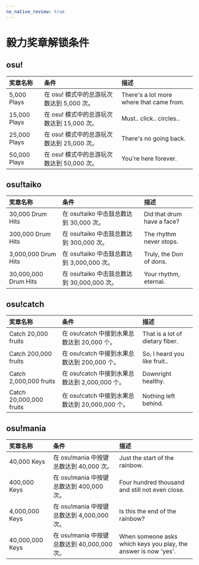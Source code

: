 ```yaml
---
no_native_review: true
---
```


# 毅力奖章解锁条件

## osu!

| 奖章名称 | 条件 | 描述 |
| :-- | :-- | :-- |
| 5,000 Plays | 在 osu! 模式中的总游玩次数达到 5,000 次。 | There's a lot more where that came from. |
| 15,000 Plays | 在 osu! 模式中的总游玩次数达到 15,000 次。 | Must.. click.. circles.. |
| 25,000 Plays | 在 osu! 模式中的总游玩次数达到 25,000 次。 | There's no going back. |
| 50,000 Plays | 在 osu! 模式中的总游玩次数达到 50,000 次。 | You're here forever. |

## osu!taiko

| 奖章名称 | 条件 | 描述 |
| :-- | :-- | :-- |
| 30,000 Drum Hits | 在 osu!taiko 中击鼓总数达到 30,000 次。 | Did that drum have a face? |
| 300,000 Drum Hits | 在 osu!taiko 中击鼓总数达到 300,000 次。 | The rhythm never stops. |
| 3,000,000 Drum Hits | 在 osu!taiko 中击鼓总数达到 3,000,000 次。 | Truly, the Don of dons. |
| 30,000,000 Drum Hits | 在 osu!taiko 中击鼓总数达到 30,000,000 次。 | Your rhythm, eternal. |

## osu!catch

| 奖章名称 | 条件 | 描述 |
| :-- | :-- | :-- |
| Catch 20,000 fruits | 在 osu!catch 中接到水果总数达到 20,000 个。 | That is a lot of dietary fiber. |
| Catch 200,000 fruits | 在 osu!catch 中接到水果总数达到 200,000 个。 | So, I heard you like fruit.. |
| Catch 2,000,000 fruits | 在 osu!catch 中接到水果总数达到 2,000,000 个。 | Downright healthy. |
| Catch 20,000,000 fruits | 在 osu!catch 中接到水果总数达到 20,000,000 个。 | Nothing left behind. |

## osu!mania

| 奖章名称 | 条件 | 描述 |
| :-- | :-- | :-- |
| 40,000 Keys | 在 osu!mania 中按键总数达到 40,000 次。 | Just the start of the rainbow. |
| 400,000 Keys | 在 osu!mania 中按键总数达到 400,000 次。 | Four hundred thousand and still not even close. |
| 4,000,000 Keys | 在 osu!mania 中按键总数达到 4,000,000 次。 | Is this the end of the rainbow? |
| 40,000,000 Keys | 在 osu!mania 中按键总数达到 40,000,000 次。 | When someone asks which keys you play, the answer is now 'yes'. |
